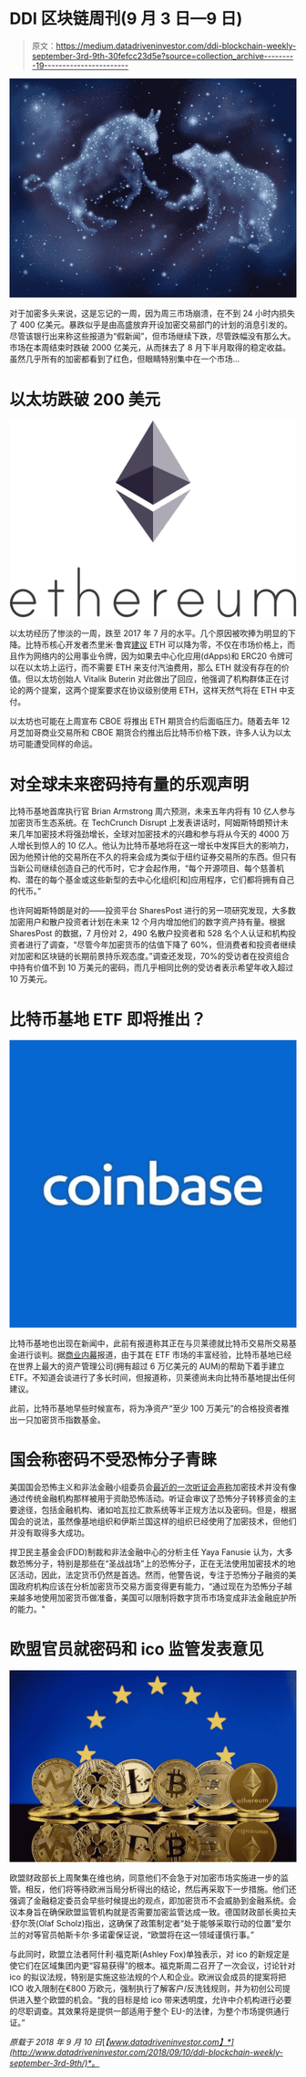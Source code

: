 # DDI 区块链周刊(9 月 3 日—9 日)

> 原文：<https://medium.datadriveninvestor.com/ddi-blockchain-weekly-september-3rd-9th-30fefcc23d5e?source=collection_archive---------19----------------------->

![](img/8d68ca2d920cc1f31b108c917aac6a6a.png)

对于加密多头来说，这是忘记的一周，因为周三市场崩溃，在不到 24 小时内损失了 400 亿美元。暴跌似乎是由高盛放弃开设加密交易部门的计划的消息引发的。尽管该银行出来称这些报道为“假新闻”，但市场继续下跌，尽管跌幅没有那么大。市场在本周结束时跌破 2000 亿美元，从而抹去了 8 月下半月取得的稳定收益。虽然几乎所有的加密都看到了红色，但眼睛特别集中在一个市场…

# 以太坊跌破 200 美元

![](img/a5ff18e7c5b1dd1f1fbf74a7dfbc5ab1.png)

以太坊经历了惨淡的一周，跌至 2017 年 7 月的水平。几个原因被吹捧为明显的下降。比特币核心开发者杰里米·鲁宾[建议](https://techcrunch.com/2018/09/02/the-collapse-of-eth-is-inevitable/) ETH 可以降为零，不仅在市场价格上，而且作为网络内的公用事业令牌，因为如果去中心化应用(dApps)和 ERC20 令牌可以在以太坊上运行，而不需要 ETH 来支付汽油费用，那么 ETH 就没有存在的价值。但以太坊创始人 Vitalik Buterin 对此做出了回应，他强调了机构群体正在讨论的两个提案，这两个提案要求在协议级别使用 ETH，这样天然气将在 ETH 中支付。

以太坊也可能在上周宣布 CBOE 将推出 ETH 期货合约后面临压力。随着去年 12 月芝加哥商业交易所和 CBOE 期货合约推出后比特币价格下跌，许多人认为以太坊可能遭受同样的命运。

# 对全球未来密码持有量的乐观声明

比特币基地首席执行官 Brian Armstrong 周六预测，未来五年内将有 10 亿人参与加密货币生态系统。在 TechCrunch Disrupt 上发表讲话时，阿姆斯特朗预计未来几年加密技术将强劲增长，全球对加密技术的兴趣和参与将从今天的 4000 万人增长到惊人的 10 亿人。他认为比特币基地将在这一增长中发挥巨大的影响力，因为他预计他的交易所在不久的将来会成为类似于纽约证券交易所的东西。但只有当新公司继续创造自己的代币时，它才会起作用，“每个开源项目、每个慈善机构、潜在的每个基金或这些新型的去中心化组织[和]应用程序，它们都将拥有自己的代币。”

也许阿姆斯特朗是对的——投资平台 SharesPost 进行的另一项研究发现，大多数加密用户和散户投资者计划在未来 12 个月内增加他们的数字资产持有量。根据 SharesPost 的数据，7 月份对 2，490 名散户投资者和 528 名个人认证和机构投资者进行了调查，“尽管今年加密货币的估值下降了 60%，但消费者和投资者继续对加密和区块链的长期前景持乐观态度。”调查还发现，70%的受访者在投资组合中持有价值不到 10 万美元的密码，而几乎相同比例的受访者表示希望年收入超过 10 万美元。

# 比特币基地 ETF 即将推出？

![](img/4d1e45247400b248b84666fad914a1ed.png)

比特币基地也出现在新闻中，此前有报道称其正在与贝莱德就比特币交易所交易基金进行谈判。据[商业内幕](https://www.businessinsider.com/coinbase-is-exploring-a-bitcoin-etf-2018-9?IR=T)报道，由于其在 ETF 市场的丰富经验，比特币基地已经在世界上最大的资产管理公司(拥有超过 6 万亿美元的 AUM)的帮助下着手建立 ETF。不知道会谈进行了多长时间，但报道称，贝莱德尚未向比特币基地提出任何建议。

此前，比特币基地早些时候宣布，将为净资产“至少 100 万美元”的合格投资者推出一只加密货币指数基金。

# 国会称密码不受恐怖分子青睐

美国国会恐怖主义和非法金融小组委员会[最近的一次听证会声称](https://financialservices.house.gov/news/documentsingle.aspx?DocumentID=403893)加密技术并没有像通过传统金融机构那样被用于资助恐怖活动。听证会审议了恐怖分子转移资金的主要途径，包括金融机构、诸如哈瓦拉汇款系统等半正规方法以及密码。但是，根据国会的说法，虽然像基地组织和伊斯兰国这样的组织已经使用了加密技术，但他们并没有取得多大成功。

捍卫民主基金会(FDD)制裁和非法金融中心的分析主任 Yaya Fanusie 认为，大多数恐怖分子，特别是那些在“圣战战场”上的恐怖分子，正在无法使用加密技术的地区活动，因此，法定货币仍然是首选。然而，他警告说，专注于恐怖分子融资的美国政府机构应该在分析加密货币交易方面变得更有能力，“通过现在为恐怖分子越来越多地使用加密货币做准备，美国可以限制将数字货币市场变成非法金融庇护所的能力。"

# 欧盟官员就密码和 ico 监管发表意见

![](img/f171ed32392933c0927a900a28d32668.png)

欧盟财政部长上周聚集在维也纳，同意他们不会急于对加密市场实施进一步的监管。相反，他们将等待欧洲当局分析得出的结论，然后再采取下一步措施。他们还强调了金融稳定委员会早些时候提出的观点，即加密货币不会威胁到金融系统。会议本身旨在确保欧盟监管机构就是否需要加密监管达成一致。德国财政部长奥拉夫·舒尔茨(Olaf Scholz)指出，这确保了政策制定者“处于能够采取行动的位置”爱尔兰的对等官员帕斯卡尔·多诺霍保证说，“欧盟将在这一领域谨慎行事。”

与此同时，欧盟立法者阿什利·福克斯(Ashley Fox)单独表示，对 ico 的新规定是使它们在区域集团内更“容易获得”的根本。福克斯周二召开了一次会议，讨论针对 ico 的拟议法规，特别是实施这些法规的个人和企业。欧洲议会成员的提案将把 ICO 收入限制在€800 万欧元，强制执行了解客户/反洗钱规则，并为初创公司提供进入整个欧盟的机会。“我的目标是给 ico 带来透明度，允许中介机构进行必要的尽职调查。其效果将是提供一部适用于整个 EU-的法律，为整个市场提供通行证。”

*原载于 2018 年 9 月 10 日*[*【www.datadriveninvestor.com】*](http://www.datadriveninvestor.com/2018/09/10/ddi-blockchain-weekly-september-3rd-9th/)*。*